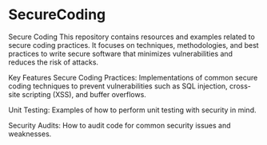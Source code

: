 # SecureCoding
Secure Coding
This repository contains resources and examples related to secure coding practices. It focuses on techniques, methodologies, and best practices to write secure software that minimizes vulnerabilities and reduces the risk of attacks.

Key Features
Secure Coding Practices: Implementations of common secure coding techniques to prevent vulnerabilities such as SQL injection, cross-site scripting (XSS), and buffer overflows.

Unit Testing: Examples of how to perform unit testing with security in mind.

Security Audits: How to audit code for common security issues and weaknesses.
